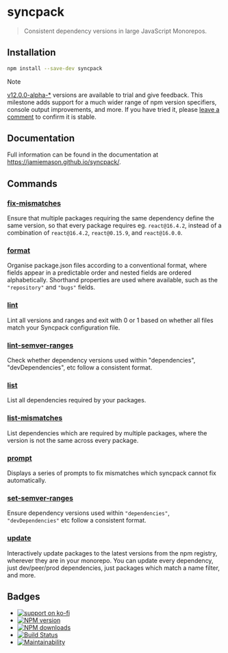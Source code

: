 # syncpack

> Consistent dependency versions in large JavaScript Monorepos.

## Installation

```bash
npm install --save-dev syncpack
```

<!-- prettier-ignore-start -->

> [!NOTE]
> [v12.0.0-alpha-*](https://github.com/JamieMason/syncpack/releases?q=alpha) versions are available to trial and give feedback. This milestone adds support for a much wider range of npm version specifiers, console output improvements, and more. If you have tried it, please [leave a comment](https://github.com/JamieMason/syncpack/commit/ab9928008e7d44d096068602f3e6f2a561d4e31e#comments) to confirm it is stable.

<!-- prettier-ignore-end -->

## Documentation

Full information can be found in the documentation at https://jamiemason.github.io/syncpack/.

## Commands

### [fix-mismatches](https://jamiemason.github.io/syncpack/command/fix-mismatches)

Ensure that multiple packages requiring the same dependency define the same version, so that every package requires eg. `react@16.4.2`, instead of a combination of `react@16.4.2`, `react@0.15.9`, and `react@16.0.0`.

### [format](https://jamiemason.github.io/syncpack/command/format)

Organise package.json files according to a conventional format, where fields appear in a predictable order and nested fields are ordered alphabetically. Shorthand properties are used where available, such as the `"repository"` and `"bugs"` fields.

### [lint](https://jamiemason.github.io/syncpack/command/lint)

Lint all versions and ranges and exit with 0 or 1 based on whether all files match your Syncpack configuration file.

### [lint-semver-ranges](https://jamiemason.github.io/syncpack/command/lint-semver-ranges)

Check whether dependency versions used within "dependencies", "devDependencies", etc follow a consistent format.

### [list](https://jamiemason.github.io/syncpack/command/list)

List all dependencies required by your packages.

### [list-mismatches](https://jamiemason.github.io/syncpack/command/list-mismatches)

List dependencies which are required by multiple packages, where the version is not the same across every package.

### [prompt](https://jamiemason.github.io/syncpack/command/prompt)

Displays a series of prompts to fix mismatches which syncpack cannot fix automatically.

### [set-semver-ranges](https://jamiemason.github.io/syncpack/command/set-semver-ranges)

Ensure dependency versions used within `"dependencies"`, `"devDependencies"` etc follow a consistent format.

### [update](https://jamiemason.github.io/syncpack/command/update)

Interactively update packages to the latest versions from the npm registry, wherever they are in your monorepo. You can update every dependency, just dev/peer/prod dependencies, just packages which match a name filter, and more.

## Badges

- [![support on ko-fi](https://ko-fi.com/img/githubbutton_sm.svg)](https://ko-fi.com/C0C4PY4P)
- [![NPM version](http://img.shields.io/npm/v/syncpack.svg?style=flat-square)](https://www.npmjs.com/package/syncpack)
- [![NPM downloads](http://img.shields.io/npm/dm/syncpack.svg?style=flat-square)](https://www.npmjs.com/package/syncpack)
- [![Build Status](https://img.shields.io/github/actions/workflow/status/JamieMason/syncpack/ci.yaml?branch=master)](https://github.com/JamieMason/syncpack/actions)
- [![Maintainability](https://api.codeclimate.com/v1/badges/516439365fdd0e3c6526/maintainability)](https://codeclimate.com/github/JamieMason/syncpack/maintainability)
